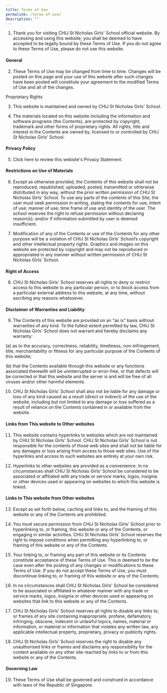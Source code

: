 ```yaml
---
title: Terms of Use
permalink: /terms-of-use/
description: ""
---
```

1. Thank you for visiting CHIJ St Nicholas Girls' School official website. By accessing and using this website, you shall be deemed to have accepted to be legally bound by these Terms of Use. If you do not agree to these Terms of Use, please do not use this website.

#### General

2. These Terms of Use may be changed from time to time. Changes will be posted on this page and your use of this website after such changes have been posted will constitute your agreement to the modified Terms of Use and all of the changes.

Proprietary Rights

3. This website is maintained and owned by CHIJ St Nicholas Girls' School.

4. The materials located on this website including the information and software programs (the Contents), are protected by copyright, trademark and other forms of proprietary rights. All rights, title and interest in the Contents are owned by, licensed to or controlled by CHIJ St Nicholas Girls' School.

#### Privacy Policy

5. Click here to review this website's Privacy Statement.

#### Restrictions on Use of Materials

6. Except as otherwise provided, the Contents of this website shall not be reproduced, republished, uploaded, posted, transmitted or otherwise distributed in any way, without the prior written permission of CHIJ St Nicholas Girls' School. To use any parts of the contents of this Site, the user must seek permission in writing, stating the contents for use; intent of use; manner of use; time frame of use and identity of the user. The school reserves the right to refuse permission without declaring reason(s); and/or if information submitted by user is deemed insufficient.

7. Modification of any of the Contents or use of the Contents for any other purpose will be a violation of CHIJ St Nicholas Girls' School’s copyright and other intellectual property rights. Graphics and images on this website are protected by copyright and may not be reproduced or appropriated in any manner without written permission of CHIJ St Nicholas Girls' School.

#### Right of Access

8. CHIJ St Nicholas Girls' School reserves all rights to deny or restrict access to this website to any particular person, or to block access from a particular external address to this website, at any time, without ascribing any reasons whatsoever.

#### Disclaimer of Warranties and Liability

9. The Contents of this website are provided on an “as is” basis without warranties of any kind. To the fullest extent permitted by law, CHIJ St Nicholas Girls' School does not warrant and hereby disclaims any warranty:

(a) as to the accuracy, correctness, reliability, timeliness, non-infringement, title, merchantability or fitness for any particular purpose of the Contents of this website;

(b) that the Contents available through this website or any functions associated therewith will be uninterrupted or error-free, or that defects will be corrected or that this website and the server is and will be free of all viruses and/or other harmful elements.

10. CHIJ St Nicholas Girls' School shall also not be liable for any damage or loss of any kind caused as a result (direct or indirect) of the use of the website, including but not limited to any damage or loss suffered as a result of reliance on the Contents contained in or available from the website.

#### Links from This website to Other websites

11. This website contains hyperlinks to websites which are not maintained by CHIJ St Nicholas Girls' School. CHIJ St Nicholas Girls' School is not responsible for the contents of those web sites and shall not be liable for any damages or loss arising from access to those web sites. Use of the hyperlinks and access to such websites are entirely at your own risk.

12. Hyperlinks to other websites are provided as a convenience. In no circumstances shall CHIJ St Nicholas Girls' School be considered to be associated or affiliated with any trade or service marks, logos, insignia or other devices used or appearing on websites to which this website is linked.

#### Links to This website from Other websites

13. Except as set forth below, caching and links to, and the framing of this website or any of the Contents are prohibited.

14. You must secure permission from CHIJ St Nicholas Girls' School prior to hyperlinking to, or framing, this website or any of the Contents, or engaging in similar activities. CHIJ St Nicholas Girls' School reserves the right to impose conditions when permitting any hyperlinking to, or framing of this website or any of the Contents.

15. Your linking to, or framing any part of this website or its Contents constitute acceptance of these Terms of Use. This is deemed to be the case even after the posting of any changes or modifications to these Terms of Use. If you do not accept these Terms of Use, you must discontinue linking to, or framing of this website or any of the Contents.

16. In no circumstances shall CHIJ St Nicholas Girls' School be considered to be associated or affiliated in whatever manner with any trade or service marks, logos, insignia or other devices used or appearing on websites that link to this website or any of the Contents.

17. CHIJ St Nicholas Girls' School reserves all rights to disable any links to, or frames of any site containing inappropriate, profane, defamatory, infringing, obscene, indecent or unlawful topics, names, material or information, or material or information that violates any written law, any applicable intellectual property, proprietary, privacy or publicity rights.

18. CHIJ St Nicholas Girls' School reserves the right to disable any unauthorised links or frames and disclaims any responsibility for the content available on any other site reached by links to or from this website or any of the Contents.

#### Governing Law

19. These Terms of Use shall be governed and construed in accordance with laws of the Republic of Singapore.